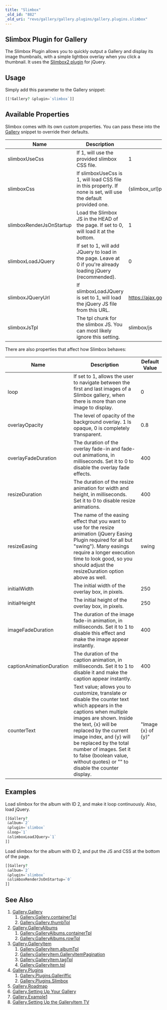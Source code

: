 ```yaml
---
title: "Slimbox"
_old_id: "882"
_old_uri: "revo/gallery/gallery.plugins/gallery.plugins.slimbox"
---
```


## Slimbox Plugin for Gallery

 The Slimbox Plugin allows you to quickly output a Gallery and display its image thumbnails, with a simple lightbox overlay when you click a thumbnail. It uses the [Slimbox2 plugin](http://www.digitalia.be/software/slimbox2) for jQuery.

## Usage

 Simply add this parameter to the Gallery snippet:

 ``` php
[[!Gallery? &plugin=`slimbox`]]
```

## Available Properties

 Slimbox comes with its own custom properties. You can pass these into the [Gallery](extras/gallery "Gallery") snippet to override their defaults.

 | Name                     | Description                                                                                                    | Default Value                                                    |
 | ------------------------ | -------------------------------------------------------------------------------------------------------------- | ---------------------------------------------------------------- |
 | slimboxUseCss            | If 1, will use the provided slimbox CSS file.                                                                  | 1                                                                |
 | slimboxCss               | If slimboxUseCss is 1, will load CSS file in this property. If none is set, will use the default provided one. | {slimbox\_url}packages/slimbox/css/slimbox2.css                  |
 | slimboxRenderJsOnStartup | Load the Slimbox JS in the HEAD of the page. If set to 0, will load it at the bottom.                          | 1                                                                |
 | slimboxLoadJQuery        | If set to 1, will add JQuery to load in the page. Leave at 0 if you're already loading jQuery (recommended).   | 0                                                                |
 | slimboxJQueryUrl         | If slimboxLoadJQuery is set to 1, will load the jQuery JS file from this URL.                                  | https://ajax.googleapis.com/ajax/libs/jquery/1.7.2/jquery.min.js |
 | slimboxJsTpl             | The tpl chunk for the slimbox JS. You can most likely ignore this setting.                                     | slimbox/js                                                       |

 There are also properties that affect how Slimbox behaves:

 | Name                     | Description                                                                                                                                                                                                                                                                                                                                              | Default Value      |
 | ------------------------ | -------------------------------------------------------------------------------------------------------------------------------------------------------------------------------------------------------------------------------------------------------------------------------------------------------------------------------------------------------- | ------------------ |
 | loop                     | If set to 1, allows the user to navigate between the first and last images of a Slimbox gallery, when there is more than one image to display.                                                                                                                                                                                                           | 0                  |
 | overlayOpacity           | The level of opacity of the background overlay. 1 Is opaque, 0 is completely transparent.                                                                                                                                                                                                                                                                | 0.8                |
 | overlayFadeDuration      | The duration of the overlay fade-in and fade-out animations, in milliseconds. Set it to 0 to disable the overlay fade effects.                                                                                                                                                                                                                           | 400                |
 | resizeDuration           | The duration of the resize animation for width and height, in milliseconds. Set it to 0 to disable resize animations.                                                                                                                                                                                                                                    | 400                |
 | resizeEasing             | The name of the easing effect that you want to use for the resize animation (jQuery Easing Plugin required for all but "swing"). Many easings require a longer execution time to look good, so you should adjust the resizeDuration option above as well.                                                                                                | swing              |
 | initialWidth             | The initial width of the overlay box, in pixels.                                                                                                                                                                                                                                                                                                         | 250                |
 | initialHeight            | The initial height of the overlay box, in pixels.                                                                                                                                                                                                                                                                                                        | 250                |
 | imageFadeDuration        | The duration of the image fade-in animation, in milliseconds. Set it to 1 to disable this effect and make the image appear instantly.                                                                                                                                                                                                                    | 400                |
 | captionAnimationDuration | The duration of the caption animation, in milliseconds. Set it to 1 to disable it and make the caption appear instantly.                                                                                                                                                                                                                                 | 400                |
 | counterText              | Text value; allows you to customize, translate or disable the counter text which appears in the captions when multiple images are shown. Inside the text, {x} will be replaced by the current image index, and {y} will be replaced by the total number of images. Set it to false (boolean value, without quotes) or "" to disable the counter display. | "Image {x} of {y}" |

## Examples

 Load slimbox for the album with ID 2, and make it loop continuously. Also, load jQuery.

 ``` php
[[Gallery?
  &album=`2`
  &plugin=`slimbox`
  &loop=`1`
  &slimboxLoadJQuery=`1`
]]
```

 Load slimbox for the album with ID 2, and put the JS and CSS at the bottom of the page.

 ``` php
[[Gallery?
  &album=`2`
  &plugin=`slimbox`
  &slimboxRenderJsOnStartup=`0`
]]
```

## See Also

1. [Gallery.Gallery](extras/gallery/gallery.gallery)
     1. [Gallery.Gallery.containerTpl](extras/gallery/gallery.gallery/gallery.gallery.containertpl)
     2. [Gallery.Gallery.thumbTpl](extras/gallery/gallery.gallery/gallery.gallery.thumbtpl)
2. [Gallery.GalleryAlbums](extras/gallery/gallery.galleryalbums)
     1. [Gallery.GalleryAlbums.containerTpl](extras/gallery/gallery.galleryalbums/gallery.galleryalbums.containertpl)
     2. [Gallery.GalleryAlbums.rowTpl](extras/gallery/gallery.galleryalbums/gallery.galleryalbums.rowtpl)
3. [Gallery.GalleryItem](extras/gallery/gallery.galleryitem)
     1. [Gallery.GalleryItem.albumTpl](extras/gallery/gallery.galleryitem/gallery.galleryitem.albumtpl)
     2. [Gallery.GalleryItem.GalleryItemPagination](extras/gallery/gallery.galleryitem/gallery.galleryitem.galleryitempagination)
     3. [Gallery.GalleryItem.tagTpl](extras/gallery/gallery.galleryitem/gallery.galleryitem.tagtpl)
     4. [Gallery.GalleryItem.tpl](extras/gallery/gallery.galleryitem/gallery.galleryitem.tpl)
4. [Gallery.Plugins](extras/gallery/gallery.plugins)
     1. [Gallery.Plugins.Galleriffic](extras/gallery/gallery.plugins/gallery.plugins.galleriffic)
     2. [Gallery.Plugins.Slimbox](extras/gallery/gallery.plugins/gallery.plugins.slimbox)
5. [Gallery.Roadmap](extras/gallery/gallery.roadmap)
6. [Gallery.Setting Up Your Gallery](extras/gallery/gallery.setting-up-your-gallery)
7. [Gallery.Example1](extras/gallery/gallery.example1)
8. [Gallery.Setting Up the GalleryItem TV](extras/gallery/gallery.setting-up-the-galleryitem-tv)
